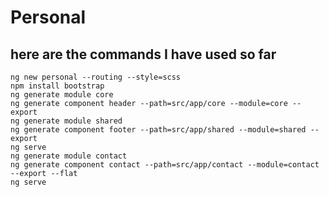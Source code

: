 # Personal

## here are the commands I have used so far

```text
ng new personal --routing --style=scss
npm install bootstrap
ng generate module core
ng generate component header --path=src/app/core --module=core --export
ng generate module shared
ng generate component footer --path=src/app/shared --module=shared --export
ng serve
ng generate module contact
ng generate component contact --path=src/app/contact --module=contact --export --flat
ng serve
```
